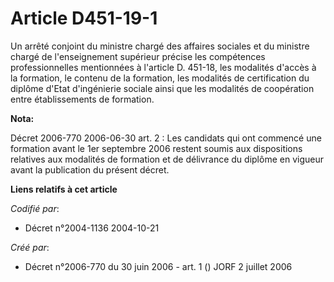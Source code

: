 # Article D451-19-1

Un arrêté conjoint du ministre chargé des affaires sociales et du ministre chargé de l'enseignement supérieur précise les
compétences professionnelles mentionnées à l'article D. 451-18, les modalités d'accès à la formation, le contenu de la
formation, les modalités de certification du diplôme d'Etat d'ingénierie sociale ainsi que les modalités de coopération entre
établissements de formation.

**Nota:**

Décret 2006-770 2006-06-30 art. 2 : Les candidats qui ont commencé une formation avant le 1er septembre 2006 restent soumis
aux dispositions relatives aux modalités de formation et de délivrance du diplôme en vigueur avant la publication du présent
décret.

**Liens relatifs à cet article**

_Codifié par_:

  - Décret n°2004-1136 2004-10-21

_Créé par_:

  - Décret n°2006-770 du 30 juin 2006 - art. 1 () JORF 2 juillet 2006
